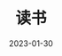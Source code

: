 ---
title: '读书'
url: "books"
date: 2023-01-30
description: '自己很喜欢观影，在能力范围内会把显示、音响、播放等设备添置得最好，然后静静的欣赏一部电影一集电视一个故事一段人生～～，沉浸其中体验不同的酸甜苦辣。以下海报墙为已观看或正在追的过程中(数据来源豆瓣)～～'
layout: books
menu:
  main:
    name: "读书"
    weight: 10
---